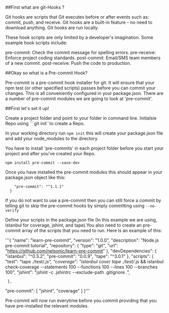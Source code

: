 ##First what are git-Hooks ? 

Git hooks are scripts that Git executes before or after events such as: commit, push, and receive. Git hooks are a built-in feature - no need to download anything. Git hooks are run locally.

These hook scripts are only limited by a developer's imagination. Some example hook scripts include:

pre-commit: Check the commit message for spelling errors.
pre-receive: Enforce project coding standards.
post-commit: Email/SMS team members of a new commit.
post-receive: Push the code to production.


##Okay so what is a  Pre-commit Hook? 

Pre-commit is a pre-commit hook installer for git. It will ensure that your npm test (or other specified scripts) passes before you can commit your changes. This is all conveniently configured in your package.json. There are a number of pre-commit modules we are going to look at 'pre-commit'.

##First let's set it up! 

Create a project folder and point to your folder in command line. Initialsie Repo using ```git init``to create a Repo.

In your working directory run ```npm init``` this will create your package.json file and add your node_modules to the directory. 

You have to install 'pre-commits' in each project folder before you start your project and after you've created your Repo.

```npm install pre-commit --save-dev```

Once you have installed the pre-commit modules this should appear in your package.json object like this: 

``` "devDependencies": {
    "pre-commit": "^1.1.1"
  }
```

If you do not want to use a pre-commit then you can still force a commit by telling git to skip the pre-commit hooks by simply committing using ```--no-verify```	


Define your scripts in the package.json file (In this example we are using, Istanbul for coverage, jshint, and tape).You also need to create an pre-commit array of the scripts that you need to run. Here is an example of this: 


'''{
  "name": "learn-pre-commit",
  "version": "1.0.0",
  "description": "Node.js pre-commit tutorial",
  "repository": {
    "type": "git",
    "url": "https://github.com/nelsonic/learn-pre-commit"
  },
  "devDependencies": {
    "istanbul": "^0.3.2",
    "pre-commit": "0.0.9",
    "tape": "^3.0.1"
  },
  "scripts": {
    "test": "tape ./test/*.js",
    "coverage": "istanbul cover tape ./test/*.js && istanbul check-coverage --statements 100 --functions 100 --lines 100 --branches 100",
    "jshint": "jshint -c .jshintrc --exclude-path .gitignore .",

     },
  "pre-commit": [
    "jshint",
    "coverage"
  ]
}'''

 
Pre-commit will now run everytime before you commit providing that you have pre-installed the relevant modules.
